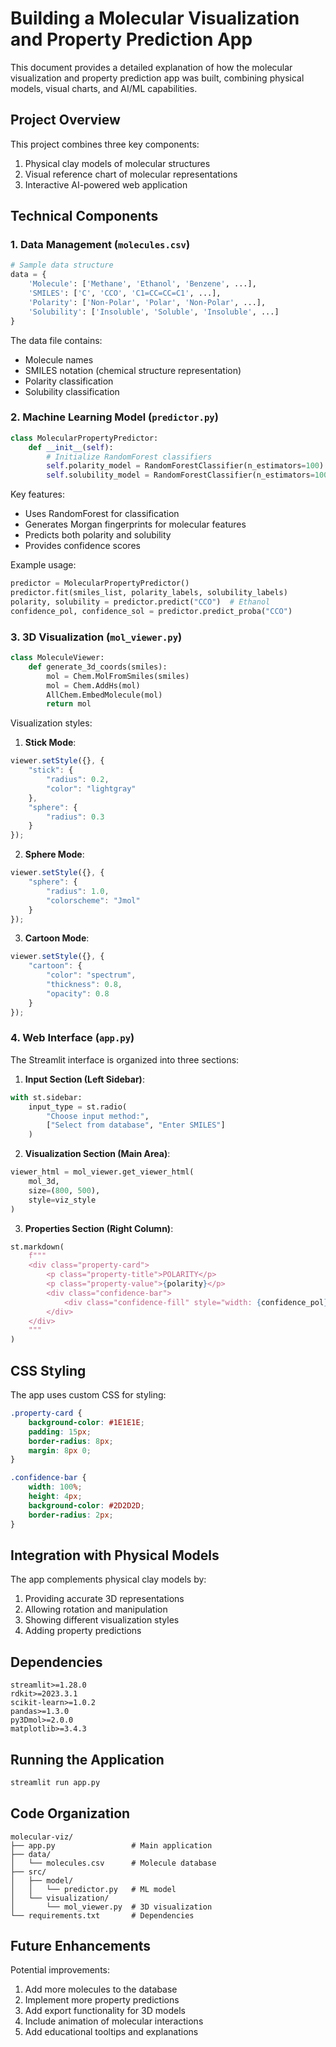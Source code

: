 # Building a Molecular Visualization and Property Prediction App

This document provides a detailed explanation of how the molecular visualization and property prediction app was built, combining physical models, visual charts, and AI/ML capabilities.

## Project Overview

This project combines three key components:
1. Physical clay models of molecular structures
2. Visual reference chart of molecular representations
3. Interactive AI-powered web application

## Technical Components

### 1. Data Management (`molecules.csv`)
```python
# Sample data structure
data = {
    'Molecule': ['Methane', 'Ethanol', 'Benzene', ...],
    'SMILES': ['C', 'CCO', 'C1=CC=CC=C1', ...],
    'Polarity': ['Non-Polar', 'Polar', 'Non-Polar', ...],
    'Solubility': ['Insoluble', 'Soluble', 'Insoluble', ...]
}
```

The data file contains:
- Molecule names
- SMILES notation (chemical structure representation)
- Polarity classification
- Solubility classification

### 2. Machine Learning Model (`predictor.py`)

```python
class MolecularPropertyPredictor:
    def __init__(self):
        # Initialize RandomForest classifiers
        self.polarity_model = RandomForestClassifier(n_estimators=100)
        self.solubility_model = RandomForestClassifier(n_estimators=100)
```

Key features:
- Uses RandomForest for classification
- Generates Morgan fingerprints for molecular features
- Predicts both polarity and solubility
- Provides confidence scores

Example usage:
```python
predictor = MolecularPropertyPredictor()
predictor.fit(smiles_list, polarity_labels, solubility_labels)
polarity, solubility = predictor.predict("CCO")  # Ethanol
confidence_pol, confidence_sol = predictor.predict_proba("CCO")
```

### 3. 3D Visualization (`mol_viewer.py`)

```python
class MoleculeViewer:
    def generate_3d_coords(smiles):
        mol = Chem.MolFromSmiles(smiles)
        mol = Chem.AddHs(mol)
        AllChem.EmbedMolecule(mol)
        return mol
```

Visualization styles:
1. **Stick Mode**:
```javascript
viewer.setStyle({}, {
    "stick": {
        "radius": 0.2,
        "color": "lightgray"
    },
    "sphere": {
        "radius": 0.3
    }
});
```

2. **Sphere Mode**:
```javascript
viewer.setStyle({}, {
    "sphere": {
        "radius": 1.0,
        "colorscheme": "Jmol"
    }
});
```

3. **Cartoon Mode**:
```javascript
viewer.setStyle({}, {
    "cartoon": {
        "color": "spectrum",
        "thickness": 0.8,
        "opacity": 0.8
    }
});
```

### 4. Web Interface (`app.py`)

The Streamlit interface is organized into three sections:

1. **Input Section (Left Sidebar)**:
```python
with st.sidebar:
    input_type = st.radio(
        "Choose input method:",
        ["Select from database", "Enter SMILES"]
    )
```

2. **Visualization Section (Main Area)**:
```python
viewer_html = mol_viewer.get_viewer_html(
    mol_3d,
    size=(800, 500),
    style=viz_style
)
```

3. **Properties Section (Right Column)**:
```python
st.markdown(
    f"""
    <div class="property-card">
        <p class="property-title">POLARITY</p>
        <p class="property-value">{polarity}</p>
        <div class="confidence-bar">
            <div class="confidence-fill" style="width: {confidence_pol}%;"></div>
        </div>
    </div>
    """
)
```

## CSS Styling

The app uses custom CSS for styling:
```css
.property-card {
    background-color: #1E1E1E;
    padding: 15px;
    border-radius: 8px;
    margin: 8px 0;
}

.confidence-bar {
    width: 100%;
    height: 4px;
    background-color: #2D2D2D;
    border-radius: 2px;
}
```

## Integration with Physical Models

The app complements physical clay models by:
1. Providing accurate 3D representations
2. Allowing rotation and manipulation
3. Showing different visualization styles
4. Adding property predictions

## Dependencies

```
streamlit>=1.28.0
rdkit>=2023.3.1
scikit-learn>=1.0.2
pandas>=1.3.0
py3Dmol>=2.0.0
matplotlib>=3.4.3
```

## Running the Application

```bash
streamlit run app.py
```

## Code Organization

```
molecular-viz/
├── app.py                 # Main application
├── data/
│   └── molecules.csv      # Molecule database
├── src/
│   ├── model/
│   │   └── predictor.py   # ML model
│   └── visualization/
│       └── mol_viewer.py  # 3D visualization
└── requirements.txt       # Dependencies
```

## Future Enhancements

Potential improvements:
1. Add more molecules to the database
2. Implement more property predictions
3. Add export functionality for 3D models
4. Include animation of molecular interactions
5. Add educational tooltips and explanations
